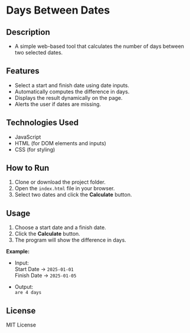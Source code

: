 # Days Between Dates

## Description
- A simple web-based tool that calculates the number of days between two selected dates.

## Features
- Select a start and finish date using date inputs.
- Automatically computes the difference in days.
- Displays the result dynamically on the page.
- Alerts the user if dates are missing.

## Technologies Used
- JavaScript
- HTML (for DOM elements and inputs)
- CSS (for styling)

## How to Run
1. Clone or download the project folder.
2. Open the `index.html` file in your browser.
3. Select two dates and click the **Calculate** button.

## Usage
1. Choose a start date and a finish date.
2. Click the **Calculate** button.
3. The program will show the difference in days.

**Example:**
- Input:  
  Start Date → `2025-01-01`  
  Finish Date → `2025-01-05`  

- Output:  
  `are 4 days`

## License
MIT License
